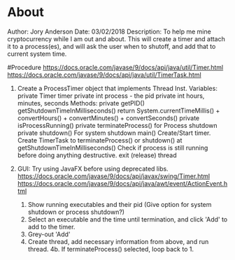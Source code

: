 # About
Author: Jory Anderson
Date: 03/02/2018
Description: To help me mine cryptocurrency while I am out and about. This will create a timer and attach it to a process(es), and will ask the user when to shutoff, and add that to current system time.


#Procedure
https://docs.oracle.com/javase/9/docs/api/java/util/Timer.html
https://docs.oracle.com/javase/9/docs/api/java/util/TimerTask.html


1. Create a ProcessTimer object that implements Thread
	Inst. Variables:
		private Timer timer
		private int process - the pid
		private int hours, minutes, seconds
	Methods:
		private getPID()
		getShutdownTimeInMilliseconds()
			return System.currentTimeMillis() + convertHours() + convertMinutes() +  convertSeconds()
		private isProcessRunning()
		private terminateProcess()
			for Process shutdown
		private shutdown()
			For system shutdown
	main()
		Create/Start timer.
		Create TimerTask to terminateProcess() or shutdown() at getShutdownTimeInMilliseconds()
			Check if process is still running before doing anything destructive.
		exit (release) thread
		
		
2. GUI:
	Try using JavaFX before using deprecated libs.
	https://docs.oracle.com/javase/9/docs/api/javax/swing/Timer.html
	https://docs.oracle.com/javase/9/docs/api/java/awt/event/ActionEvent.html
	
	1. Show running executables and their pid
		(Give option for system shutdown or process shutdown?)
	2. Select an executable and the time until termination, and click 'Add' to add to the timer. 
	3. Grey-out 'Add'
	4. Create thread, add necessary information from above, and run thread.
		4b. If terminateProcess() selected, loop back to 1.